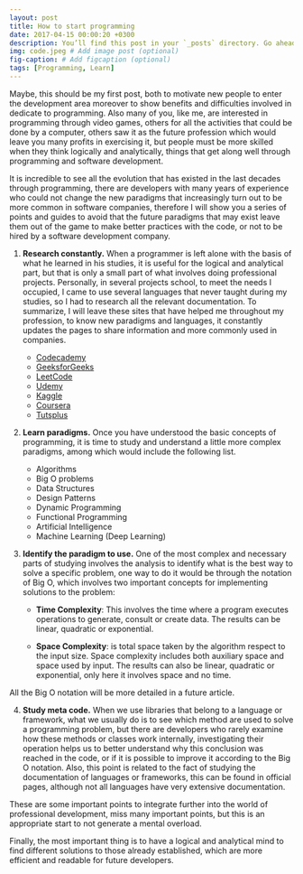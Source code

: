 ```yaml
---
layout: post
title: How to start programming
date: 2017-04-15 00:00:20 +0300
description: You’ll find this post in your `_posts` directory. Go ahead and edit it and re-build the site to see your changes. # Add post description (optional)
img: code.jpeg # Add image post (optional)
fig-caption: # Add figcaption (optional)
tags: [Programming, Learn]
---
```


Maybe, this should be my first post, both to motivate new people to enter the development area moreover to show benefits and difficulties involved in dedicate to programming.
Also many of you, like me, are interested in programming through video games, others for all the activities that could be done by a computer, others saw it as the future profession which would leave you many profits in exercising it, but people must be more skilled when they think logically and analytically, things that get along well through programming and software development.

It is incredible to see all the evolution that has existed in the last decades through programming, there are developers with many years of experience who could not change the new paradigms that increasingly turn out to be more common in software companies, therefore I will show you a series of points and guides to avoid that the future paradigms that may exist leave them out of the game to make better practices with the code, or not to be hired by a software development company.

1. **Research constantly.**
When a programmer is left alone with the basis of what he learned in his studies, it is useful for the logical and analytical part, but that is only a small part of what involves doing professional projects. Personally, in several projects school, to meet the needs I occupied, I came to use several languages that never taught during my studies, so I had to research all the relevant documentation.
To summarize, I will leave these sites that have helped me throughout my profession, to know new paradigms and languages, it constantly updates the pages to share information and more commonly used in companies.
    - [Codecademy]
    - [GeeksforGeeks]
    - [LeetCode]
    - [Udemy]
    - [Kaggle]
    - [Coursera]
    - [Tutsplus]

2. **Learn paradigms.**
Once you have understood the basic concepts of programming, it is time to study and understand a little more complex paradigms, among which would include the following list.
    - Algorithms
    - Big O problems
    - Data Structures
    - Design Patterns
    - Dynamic Programming
    - Functional Programming
    - Artificial Intelligence
    - Machine Learning (Deep Learning)

3. **Identify the paradigm to use.**
One of the most complex and necessary parts of studying involves the analysis to identify what is the best way to solve a specific problem, one way to do it would be through the notation of Big O, which involves two important concepts for implementing solutions to the problem:

    - **Time Complexity**: This involves the time where a program executes operations to generate, consult or create data. The results can be linear, quadratic or exponential.
    
    - **Space Complexity**: is total space taken by the algorithm respect to the input size. Space complexity includes both auxiliary space and space used by input.
    The results can also be linear, quadratic or exponential, only here it involves space and no time.

All the Big O notation will be more detailed in a future article.

4. **Study meta code.**
When we use libraries that belong to a language or framework, what we usually do is to see which method are used to solve a programming problem, but there are developers who rarely examine how these methods or classes work internally, investigating their operation helps us to better understand why this conclusion was reached in the code, or if it is possible to improve it according to the Big O notation.
Also, this point is related to the fact of studying the documentation of languages or frameworks, this can be found in official pages, although not all languages have very extensive documentation.

These are some important points to integrate further into the world of professional development, miss many important points, but this is an appropriate start to not generate a mental overload.

Finally, the most important thing is to have a logical and analytical mind to find different solutions to those already established, which are more efficient and readable for future developers.

   [Codecademy]: <https://www.codecademy.com>
   [GeeksforGeeks]: <https://www.geeksforgeeks.org>
   [LeetCode]: <https://leetcode.com>
   [Udemy]: <https://www.udemy.com>
   [Kaggle]: <https://www.kaggle.com>
   [Coursera]: <https://www.coursera.org>
   [Tutsplus]: <https://tutsplus.com>
